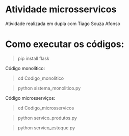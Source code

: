 # Atividade microsservicos
Atividade realizada em dupla com Tiago Souza Afonso

# Como executar os códigos:
> pip install flask

Código monolítico:
> cd Codigo_monolitico
  
> python sistema_monolitico.py

Código microsserviços:
> cd Codigo_microsservicos

> python servico_produtos.py

> python servico_estoque.py
  
